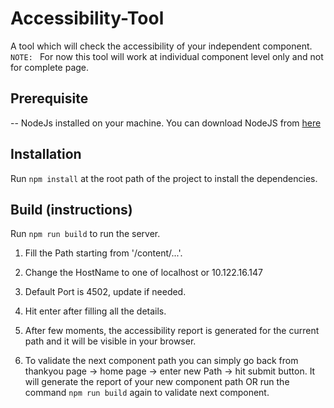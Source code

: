 # Accessibility-Tool

A tool which will check the accessibility of your independent component.
`NOTE: ` For now this tool will work at individual component level only and not for complete page.

## Prerequisite
-- NodeJs installed on your machine. You can download NodeJS from [here](https://nodejs.org/en/download/ "NODEJS")

## Installation

Run `npm install` at the root path of the project to install the dependencies.

## Build (instructions)

Run `npm run build` to run the server.

1. Fill the Path starting from '/content/...'.

2. Change the HostName to one of localhost or 10.122.16.147

3. Default Port is 4502, update if needed.

4. Hit enter after filling all the details.

5. After few moments, the accessibility report is generated for the current path and it will be visible in your browser.

6. To validate the next component path you can simply go back from thankyou page -> home page -> enter new Path -> hit submit button. It will generate the report of your new component path OR run the command `npm run build` again to validate next component.
